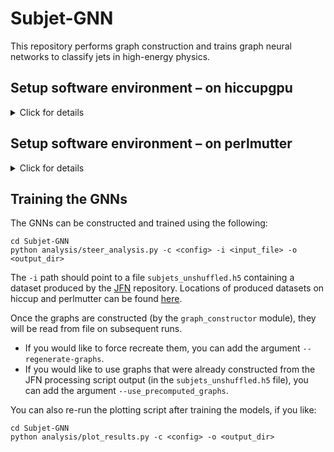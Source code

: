 # Subjet-GNN

This repository performs graph construction and trains graph neural networks to classify jets in high-energy physics.

## Setup software environment – on hiccupgpu
<details>
  <summary>Click for details</summary>
<br/> 

### Logon and allocate a node
  
Logon directly to hiccupgpu:
```
ssh hic@lbl.gov -p 1142
```

This is not yet integrated into the slurm queue on the hiccup system, so just beware that if someone else is using the system at the same time you will want to keep an extra eye on the memory consumption.

### Initialize environment
  
Now we need to initialize the environment: set the python version and create a virtual environment for python packages.
Since various ML packages require higher python versions than installed system-wide, we have set up an initialization script to take care of this. 
The first time you set up, you can do:
```
cd Subjet-GNN
./init_hiccup.sh --install
```
  
On subsequent times, you don't need to pass the `install` flag:
```
cd Subjet-GNN
./init_hiccup.sh
```

Now we are ready to run our scripts.


</details>

## Setup software environment – on perlmutter
<details>
  <summary>Click for details</summary>
<br/> 
  
### Logon and allocate a node
  
Logon to perlmutter:
```
ssh <user>@perlmutter-p1.nersc.gov
```

First, request an [interactive node](https://docs.nersc.gov/jobs/interactive/) from the slurm batch system:
   ```
   salloc --nodes 1 --qos interactive --time 02:00:00 --constraint gpu --gpus 4 --account=alice_g
   ``` 
   which requests 4 GPUs on a node in the alice allocation. 
When you’re done with your session, just type `exit`.

### Initialize environment
  
We will only run the ML part of the pipeline on perlmutter. For now, you should copy your output file of generated jets/events:
```
scp -r /rstorage/<output_file> <user>@perlmutter-p1.nersc.gov:/pscratch/sd/<initial letter of user>/<user>/
```

Now we need to initialize the environment:
```
cd Subjet-GNN
source init_perlmutter.sh
```

Now we are ready to run our scripts.

   
</details>

## Training the GNNs

The GNNs can be constructed and trained using the following:
```
cd Subjet-GNN
python analysis/steer_analysis.py -c <config> -i <input_file> -o <output_dir>
```
The `-i` path should point to a file `subjets_unshuffled.h5` containing a dataset produced by the [JFN](https://github.com/jdmulligan/JFN) repository. Locations of produced datasets on hiccup and perlmutter can be found [here](https://docs.google.com/spreadsheets/d/1DI_GWwZO8sYDB9FS-rFzitoDk3SjfHfgoKVVGzG1j90).

Once the graphs are constructed (by the `graph_constructor` module), they will be read from file on subsequent runs. 
- If you would like to force recreate them, you can add the argument `--regenerate-graphs`.
- If you would like to use graphs that were already constructed from the JFN processing script output (in the `subjets_unshuffled.h5` file), you can add the argument `--use_precomputed_graphs`.

You can also re-run the plotting script after training the models, if you like:
```
cd Subjet-GNN
python analysis/plot_results.py -c <config> -o <output_dir>
```
